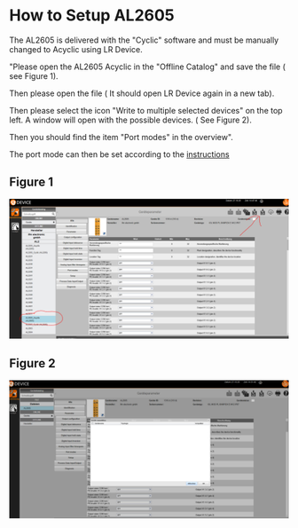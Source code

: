 # How to Setup AL2605

The AL2605 is delivered with the "Cyclic" software and must be manually changed to Acyclic using LR Device.

"Please open the AL2605 Acyclic in the "Offline Catalog" and save the file ( see Figure 1).

Then please open the file ( It should open LR Device again in a new tab).

Then please select the icon "Write to multiple selected devices" on the top left. A window will open with the possible devices. ( See Figure 2).

Then you should find the item "Port modes" in the overview".

The port mode can then be set according to the [instructions](https://www.ifm.com/mounting/80293147DE.pdf)

## Figure 1
![bild_1_al2605.png](images/bild_1_al2605.png)

## Figure 2
![al2605_bild_2.png](images/al2605_bild_2.png)
